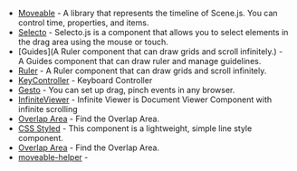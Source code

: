 - [Moveable](https://github.com/daybrush/moveable) - A library that represents the timeline of Scene.js. You can control time, properties, and items.
- [Selecto](https://github.com/daybrush/selecto) - Selecto.js is a component that allows you to select elements in the drag area using the mouse or touch.
- [Guides](A Ruler component that can draw grids and scroll infinitely.) - A Guides component that can draw ruler and manage guidelines.
- [Ruler](https://github.com/daybrush/ruler) - A Ruler component that can draw grids and scroll infinitely.
- [KeyController](https://github.com/daybrush/keycon) - Keyboard Controller
- [Gesto](https://github.com/daybrush/gesto) - You can set up drag, pinch events in any browser.
- [InfiniteViewer](https://github.com/daybrush/infinite-viewer) - Infinite Viewer is Document Viewer Component with infinite scrolling
- [Overlap Area](https://github.com/daybrush/overlap-area) - Find the Overlap Area.
- [CSS Styled](https://github.com/daybrush/css-styled) - This component is a lightweight, simple line style component.
- [Overlap Area](https://github.com/daybrush/overlap-area) - Find the Overlap Area.
- [moveable-helper](https://github.com/daybrush/moveable-helper) - 
